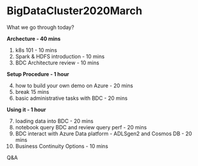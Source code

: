 # BigDataCluster2020March

What we go through today?

**Archecture - 40 mins**
  1. k8s 101 - 10 mins
  2. Spark & HDFS introduction - 10 mins
  3. BDC Architecture review - 10 mins
  
**Setup Procedure - 1 hour**

  4. how to build your own demo on Azure - 20 mins
  5. break 15 mins
  6. basic administrative tasks with BDC - 20 mins
  
**Using it - 1 hour**

  7. loading data into BDC - 20 mins
  8. notebook query BDC and review query perf - 20 mins
  9. BDC interact with Azure Data platform - ADLSgen2 and Cosmos DB - 20 mins
  10. Business Continuity Options - 10 mins
  
Q&A
